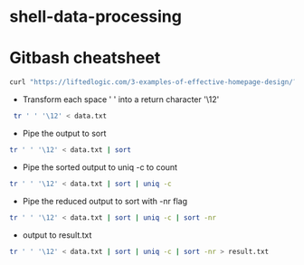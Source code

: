 # shell-data-processing

# Gitbash cheatsheet
```bash
curl "https://liftedlogic.com/3-examples-of-effective-homepage-design/?gclid=EAIaIQobChMIw_neprSw7gIVw_DACh2YFQApEAAYASAAEgLv4PD_BwE" -O "data.txt"
```
* Transform each space ' ' into a return character '\12'
```bash
 tr ' ' '\12' < data.txt
 ```
 * Pipe the output to sort 
 ```bash
 tr ' ' '\12' < data.txt | sort
 ```
 * Pipe the sorted output to uniq -c to count
 ```bash
 tr ' ' '\12' < data.txt | sort | uniq -c
 ```
 * Pipe the reduced output to sort with -nr flag
 ```bash
 tr ' ' '\12' < data.txt | sort | uniq -c | sort -nr
 ```
 * output to result.txt
 ```bash
 tr ' ' '\12' < data.txt | sort | uniq -c | sort -nr > result.txt
 ```
 
